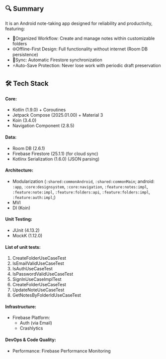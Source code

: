 ## 🔍 Summary

It is an Android note-taking app designed for reliability and productivity, featuring:

- 📂Organized Workflow: Create and manage notes within customizable folders
- 🌐Offline-First Design: Full functionality without internet (Room DB persistence)
- 🔄Sync: Automatic Firestore synchronization
- ⚡Auto-Save Protection: Never lose work with periodic draft preservation

## 🛠 Tech Stack

#### Core:

- Kotlin (1.9.0) + Coroutines
- Jetpack Compose (2025.01.00) + Material 3
- Koin (3.4.0)
- Navigation Component (2.8.5)

#### Data:

- Room DB (2.6.1)
- Firebase Firestore (25.1.1) (for cloud sync)
- Kotlinx Serialization (1.6.0) (JSON parsing)

#### Architecture:

- Modularization (`:shared:commonAndroid`, `:shared:commonMain`; android: `:app`,
  `:core:designsystem`, `:core:navigation`, `:feature:notes:impl`, `:feature:note:impl`,
  `:feature:folders:api`, `:feature:folders:impl`, `:feature:auth:impl`;)
- MVI
- DI (Koin)

#### Unit Testing:

- JUnit (4.13.2)
- MockK (1.12.0)

#### List of unit tests:

1. CreateFolderUseCaseTest
2. IsEmailValidUseCaseTest
3. IsAuthUseCaseTest
4. IsPasswordValidUseCaseTest
5. SignInUseCaseImplTest
6. CreateFolderUseCaseTest
7. UpdateNoteUseCaseTest
8. GetNotesByFolderIdUseCaseTest

#### Infrastructure:

- Firebase Platform:
    - Auth (via Email)
    - Crashlytics

#### DevOps & Code Quality:

- Performance: Firebase Performance Monitoring
